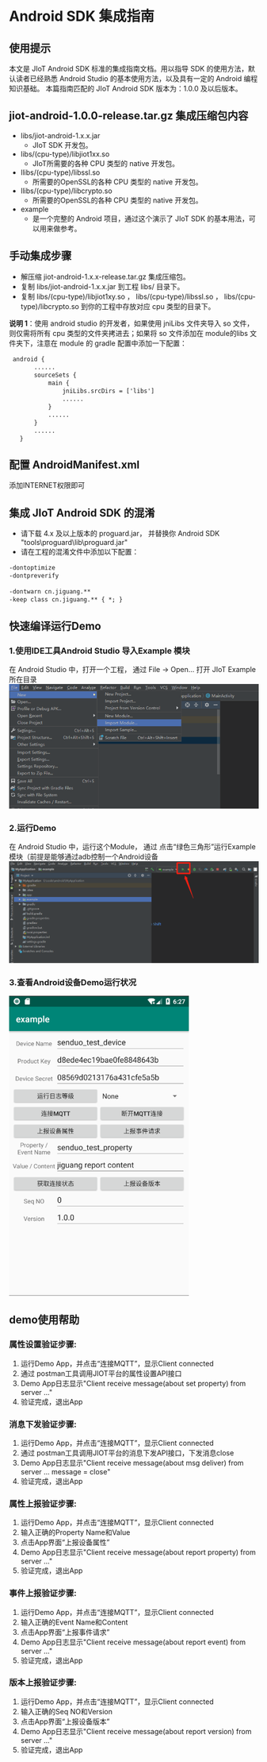 # Android SDK 集成指南

## 使用提示
本文是 JIoT Android SDK 标准的集成指南文档。用以指导 SDK 的使用方法，默认读者已经熟悉 Android Studio 的基本使用方法，以及具有一定的 Android 编程知识基础。
本篇指南匹配的 JIoT Android SDK 版本为：1.0.0 及以后版本。
## jiot-android-1.0.0-release.tar.gz 集成压缩包内容

* libs/jiot-android-1.x.x.jar
    * JIoT SDK 开发包。
* libs/(cpu-type)/libjiot1xx.so
    * JIoT所需要的各种 CPU 类型的 native 开发包。
* llibs/(cpu-type)/libssl.so
    * 所需要的OpenSSL的各种 CPU 类型的 native 开发包。
* llibs/(cpu-type)/libcrypto.so
    * 所需要的OpenSSL的各种 CPU 类型的 native 开发包。
* example
    * 是一个完整的 Android 项目，通过这个演示了 JIoT SDK 的基本用法，可以用来做参考。

## 手动集成步骤
* 解压缩 jiot-android-1.x.x-release.tar.gz 集成压缩包。
* 复制 libs/jiot-android-1.x.x.jar 到工程 libs/ 目录下。
* 复制 libs/(cpu-type)/libjiot1xy.so ， libs/(cpu-type)/libssl.so ， libs/(cpu-type)/libcrypto.so 到你的工程中存放对应 cpu 类型的目录下。

**说明 1**：使用 android studio 的开发者，如果使用 jniLibs 文件夹导入 so 文件，则仅需将所有 cpu 类型的文件夹拷进去；如果将 so 文件添加在 module的libs 文件夹下，注意在 module 的 gradle 配置中添加一下配置：

```
 android {
       ......
       sourceSets {
           main {
               jniLibs.srcDirs = ['libs']
               ......
           }
           ......
       }
       ......
   }
```
## 配置 AndroidManifest.xml
添加INTERNET权限即可
<uses-permission android:name="android.permission.INTERNET" />

## 集成 JIoT Android SDK 的混淆
* 请下载 4.x 及以上版本的 proguard.jar， 并替换你 Android SDK "tools\proguard\lib\proguard.jar"
* 请在工程的混淆文件中添加以下配置：

```
-dontoptimize
-dontpreverify

-dontwarn cn.jiguang.**
-keep class cn.jiguang.** { *; }
```
## 快速编译运行Demo

### 1.使用IDE工具Android Studio 导入Example 模块
在 Android Studio 中，打开一个工程， 通过 File -> Open... 打开 JIoT Example 所在目录
![import](image/android_sdk_import.png)

### 2.运行Demo
在 Android Studio 中，运行这个Module， 通过 点击“绿色三角形”运行Example模块（前提是能够通过adb控制一个Android设备
![run](image/adnroid_sdk_run.png)
### 3.查看Android设备Demo运行状况
![demo](image/android_demo.png)

## demo使用帮助
### 属性设置验证步骤:
1. 运行Demo App，并点击“连接MQTT”，显示Client connected
2. 通过 postman工具调用JIOT平台的属性设置API接口
3. Demo App日志显示"Client receive message(about set property) from server ..."
4. 验证完成，退出App

### 消息下发验证步骤:
1. 运行Demo App，并点击“连接MQTT”，显示Client connected
2. 通过 postman工具调用JIOT平台的消息下发API接口，下发消息close
3. Demo App日志显示"Client receive message(about msg deliver) from server ... message = close"
4. 验证完成，退出App
### 属性上报验证步骤:
1. 运行Demo App，并点击“连接MQTT”，显示Client connected
2. 输入正确的Property Name和Value
3. 点击App界面“上报设备属性”
4. Demo App日志显示"Client receive message(about report property) from server ..."
5. 验证完成，退出App

### 事件上报验证步骤:
1. 运行Demo App，并点击“连接MQTT”，显示Client connected
2. 输入正确的Event Name和Content
3. 点击App界面“上报事件请求”
4. Demo App日志显示"Client receive message(about report event) from server ..."
5. 验证完成，退出App

### 版本上报验证步骤:
1. 运行Demo App，并点击“连接MQTT”，显示Client connected
2. 输入正确的Seq NO和Version
3. 点击App界面“上报设备版本”
4. Demo App日志显示"Client receive message(about report version) from server ..."
5. 验证完成，退出App